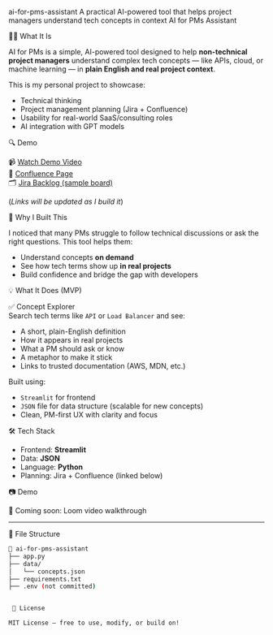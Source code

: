 ai-for-pms-assistant
A practical AI-powered tool that helps project managers understand tech concepts in context
 AI for PMs Assistant

👩‍💼 What It Is

AI for PMs is a simple, AI-powered tool designed to help **non-technical project managers** understand complex tech concepts — like APIs, cloud, or machine learning — in **plain English and real project context**.

This is my personal project to showcase:
- Technical thinking
- Project management planning (Jira + Confluence)
- Usability for real-world SaaS/consulting roles
- AI integration with GPT models


🔍 Demo

📹 [Watch Demo Video](#)  
📝 [Confluence Page](#)  
🗂️ [Jira Backlog (sample board)](#)

(*Links will be updated as I build it*)

 🧠 Why I Built This

I noticed that many PMs struggle to follow technical discussions or ask the right questions. This tool helps them:
- Understand concepts **on demand**
- See how tech terms show up **in real projects**
- Build confidence and bridge the gap with developers


💡 What It Does (MVP)

✅ Concept Explorer  
Search tech terms like `API` or `Load Balancer` and see:
- A short, plain-English definition
- How it appears in real projects
- What a PM should ask or know
- A metaphor to make it stick
- Links to trusted documentation (AWS, MDN, etc.)

Built using:
- `Streamlit` for frontend
- `JSON` file for data structure (scalable for new concepts)
- Clean, PM-first UX with clarity and focus


 🛠️ Tech Stack

- Frontend: **Streamlit**
- Data: **JSON**
- Language: **Python**
- Planning: Jira + Confluence (linked below)



 📷 Demo

🎥 Coming soon: Loom video walkthrough

---

 📁 File Structure

```bash
📂 ai-for-pms-assistant
├── app.py
├── data/
│   └── concepts.json
├── requirements.txt
├── .env (not committed)


 📃 License

MIT License – free to use, modify, or build on!

